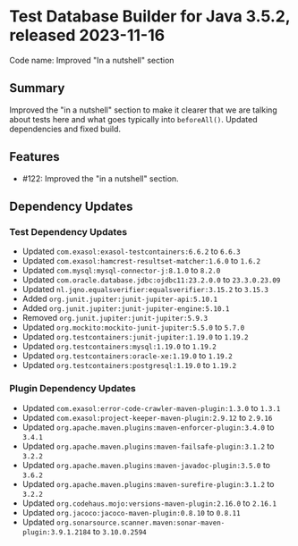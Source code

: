 # Test Database Builder for Java 3.5.2, released 2023-11-16

Code name: Improved "In a nutshell" section

## Summary

Improved the "in a nutshell" section to make it clearer that we are talking about tests here and what goes typically into `beforeAll()`. Updated dependencies and fixed build.

## Features

* #122: Improved the "in a nutshell" section.

## Dependency Updates

### Test Dependency Updates

* Updated `com.exasol:exasol-testcontainers:6.6.2` to `6.6.3`
* Updated `com.exasol:hamcrest-resultset-matcher:1.6.0` to `1.6.2`
* Updated `com.mysql:mysql-connector-j:8.1.0` to `8.2.0`
* Updated `com.oracle.database.jdbc:ojdbc11:23.2.0.0` to `23.3.0.23.09`
* Updated `nl.jqno.equalsverifier:equalsverifier:3.15.2` to `3.15.3`
* Added `org.junit.jupiter:junit-jupiter-api:5.10.1`
* Added `org.junit.jupiter:junit-jupiter-engine:5.10.1`
* Removed `org.junit.jupiter:junit-jupiter:5.9.3`
* Updated `org.mockito:mockito-junit-jupiter:5.5.0` to `5.7.0`
* Updated `org.testcontainers:junit-jupiter:1.19.0` to `1.19.2`
* Updated `org.testcontainers:mysql:1.19.0` to `1.19.2`
* Updated `org.testcontainers:oracle-xe:1.19.0` to `1.19.2`
* Updated `org.testcontainers:postgresql:1.19.0` to `1.19.2`

### Plugin Dependency Updates

* Updated `com.exasol:error-code-crawler-maven-plugin:1.3.0` to `1.3.1`
* Updated `com.exasol:project-keeper-maven-plugin:2.9.12` to `2.9.16`
* Updated `org.apache.maven.plugins:maven-enforcer-plugin:3.4.0` to `3.4.1`
* Updated `org.apache.maven.plugins:maven-failsafe-plugin:3.1.2` to `3.2.2`
* Updated `org.apache.maven.plugins:maven-javadoc-plugin:3.5.0` to `3.6.2`
* Updated `org.apache.maven.plugins:maven-surefire-plugin:3.1.2` to `3.2.2`
* Updated `org.codehaus.mojo:versions-maven-plugin:2.16.0` to `2.16.1`
* Updated `org.jacoco:jacoco-maven-plugin:0.8.10` to `0.8.11`
* Updated `org.sonarsource.scanner.maven:sonar-maven-plugin:3.9.1.2184` to `3.10.0.2594`
